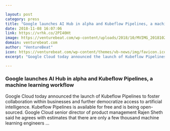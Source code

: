 ```yaml
---

layout: post
category: press
title: "Google launches AI Hub in alpha and Kubeflow Pipelines, a machine learning workflow"
date: 2018-11-08 16:07:06
link: https://vrhk.co/2PI40Ht
image: https://venturebeat.com/wp-content/uploads/2018/10/MVIMG_20181029_110559-2.jpg?fit=4032%2C3024&strip=all
domain: venturebeat.com
author: "VentureBeat"
icon: https://venturebeat.com/wp-content/themes/vb-news/img/favicon.ico
excerpt: "Google Cloud today announced the launch of Kubeflow Pipelines to foster collaboration within businesses and further democratize access to artificial intelligence. Kubeflow Pipelines is available for free and is being open-sourced. Google Cloud senior director of product management Rajen Sheth said he agrees with estimates that there are only a few thousand machine learning engineers …"

---
```


### Google launches AI Hub in alpha and Kubeflow Pipelines, a machine learning workflow

Google Cloud today announced the launch of Kubeflow Pipelines to foster collaboration within businesses and further democratize access to artificial intelligence. Kubeflow Pipelines is available for free and is being open-sourced. Google Cloud senior director of product management Rajen Sheth said he agrees with estimates that there are only a few thousand machine learning engineers …